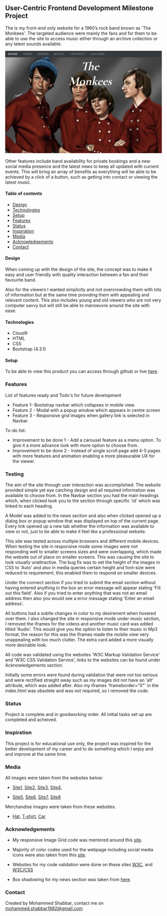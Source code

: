 User-Centric Frontend Development Milestone Project  
------------------------

The is my front-end only website for a 1960’s rock band known as 'The Monkees'. The targeted audience were mainly the fans and for them 
to be able to use the site to access music either through an archive collection or any latest sounds available. 

![GitHub Logo](images/cover.png)

Other features include band availability for private bookings and a new social media presence and the latest news to keep all updated with current events. This will bring an array of benefits
as everything will be able to be achieved by a click of a button, such as getting into contact or viewing the latest music.

#### Table of contents
* [Design](#design)
* [Technologies](#technologies)
* [Setup](#setup)
* [Features](#features)
* [Status](#status)
* [Inspiration](#inspiration)
* [Media](#media)
* [Acknowledgements](#acknowledgements)
* [Contact](#contact)

#### Design
When coming up with the design of the site, the concept was to make it easy and user friendly with quality interaction between a fan and their favourite band. 

Also for the viewers I wanted simplicity and not overcrowding them with lots of information but at the same time providing them with appealing and relevant content. This also includes young and old viewers who are not
very computer savvy but will still be able to manoeuvre around the site with ease.


#### Technologies

-  Cloud9
-  HTML
-  CSS
-  Bootstrap (4.3.1)

#### Setup


To be able to view this product you can access through github or live
[here][Project]. 

[Project]:https://shabbar786.github.io/User-Centric-milestone-project/

### Features

List of features ready and Todo's for future development

- Feature 1- Bootstrap navbar which collapses in mobile view.
- Feature 2 - Modal with a popup window which appears in centre screen
- Feature 3 - Responsive grid images when gallery link is selected in Navbar.

To-do list:

- Improvement to be done 1 - Add a carousel feature as a menu option. To give it a more advance look with more option to choose from.
- Improvement to be done 2 - Instead of single scroll page add 4-5 pages with more features and animation enabling a more pleasurable UX for the viewer.

### Testing
The aim of the site through user interaction was accomplished. The website provided simple yet eye catching design and all required information was available to choose from.
In the Navbar section you had the main headings which, when clicked took you to the section through specific 'id' which was linked to each heading. 

A Model was added to the news section and also when clicked opened up a dialog box or popup window that was displayed on top of the current page. Every link opened up a new tab whether the information was available to view or not, 
just to be able to make it feel like a professional website.

This site was tested across multiple browsers and different mobile devices. When testing the site in responsive mode some images were not responding well to smaller screens sizes and were overlapping, which made the website out of place on smaller screens. This was causing the site to look visually
unattractive. The bug fix was to set the height of the images in CSS to 'Auto' and also in media queries certain height and font-size were reduced to requirement, this enabled them to respond on smaller devices.

Under the connect section if you tried to submit the email section without having entered anything in the box an error message will appear stating 'Fill out this field'. Also if you tried to enter
anything that was not an email address then also you would see a error message stating 'Enter an email address'.

All buttons had a subtle changes in color to my desirement when hovered over them. I also changed the site in responsive mode under music section, I removed the iframes for the videos and another music card was added titled 'Audio'. This would give you the option to listen to their music in Mp3 
format, the reason for this was the iframes made the mobile view very unappealing with too much clutter. The extra card added a more visually more desirable look.

All code was validated using the websites 'W3C Markup Validation Service' and 'W3C CSS Validation Service', links to the websites can be found under Acknowledgements section. 

Initially some errors were found during validation that were not too serious and were rectified straight away such as my images did not have an 'alt' attribute, which was added after. Also my iframes 'frameborder="0"' in the index.html was obsolete and was not required, so I removed the code.

### Status

Project is complete and in goodworking order. All initial tasks set up are completed and acheived.

### Inspiration

This project is for educational use only, the project was inspired for the better development of my career and to do something which I enjoy and and improve at the same time.

### Media

All images were taken from the websites below:

- [Site1][image], [Site2](https://5dcreations.com/branding/20-free-social-media-background-1/ ), [Site3](https://www.tvinsider.com/756298/watch-the-monkees-tv-series-metv/), [Site4](https://www.npr.org/2018/12/29/676852011/the-monkees-tried-to-cut-their-strings-with-head?t=1560453184534), 

[image]: https://www.monkees.net/monkees-art-piece/, 

- [Site5](https://www.pinterest.co.uk/pin/237001999119075592/), [Site6](http://nightflight.com/merry-christmas-the-monkeess-a-cappella-version-of-the-traditional-spanish-carol-riu-riu-chiu/), [Site7](https://instrumentalfx.co/the-monkees-im-a-believer-instrumental/), [Site8](https://www.pinterest.com/pin/143974519307681728/)

Merchandise images were taken from these websites.

- [Hat](https://monkeesstore.warnermusic.com), [T-shirt](https://www.amazon.co.uk/Official-Monkees-Guitar-Logo-T-Shirt/dp/B07D5W2VYG), [Car](https://www.ebay.co.uk/p/The-Monkees-4-5-Vinyl-Figures-Titans-Michael-Nesmith/2242021122)

### Acknowledgements

- My responsive Image Grid code was mentored around this
[site][Grid].

[Grid]:https://www.w3schools.com/howto/howto_css_image_grid_responsive.asp

- Majority of color codes used for the webpage including social media icons were also taken from this
[site][Colors].

[colors]: https://www.lockedownseo.com/social-media-colors/

- Websites for my code validation were done on these sites
[W3C][Code], and [W3C/CSS](https://jigsaw.w3.org/css-validator/)

[code]: https://validator.w3.org

- Box shadowing for my news section was taken from
[here][box].

[box]: https://www.cssmatic.com/box-shadow


### Contact

Created by Mohammed Shabbar, contact me on mohammed.shabbar1982@gmail.com


